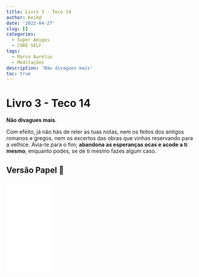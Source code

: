 ```yaml
---
title: Livro 3 - Teco 14
author: Keik@
date: '2022-04-27'
slug: []
categories:
  - Super Amigos
  - CORE SELF
tags:
  - Marco Aurélio
  - Meditações
description: 'Não divagues mais'
toc: true
---
```


# Livro 3 - Teco 14

**Não divagues mais**. 

Com efeito, já não hás de reler as tuas notas, nem os feitos dos antigos romanos e gregos, nem os excertos das obras que vinhas reservando para a velhice. Avia-te para o fim; **abandona as esperanças ocas e acode a ti mesmo**, enquanto podes, se de ti mesmo fazes algum caso.


## Versão Papel :book:
<iframe style="width:120px;height:240px;" marginwidth="0" marginheight="0" scrolling="no" frameborder="0" src="//ws-na.amazon-adsystem.com/widgets/q?ServiceVersion=20070822&OneJS=1&Operation=GetAdHtml&MarketPlace=BR&source=ss&ref=as_ss_li_til&ad_type=product_link&tracking_id=mundodekeika-20&language=pt_BR&marketplace=amazon&region=BR&placement=B092FVY4BB&asins=B092FVY4BB&linkId=37c5ec14221f61f811029aa88b520891&show_border=true&link_opens_in_new_window=true"></iframe>